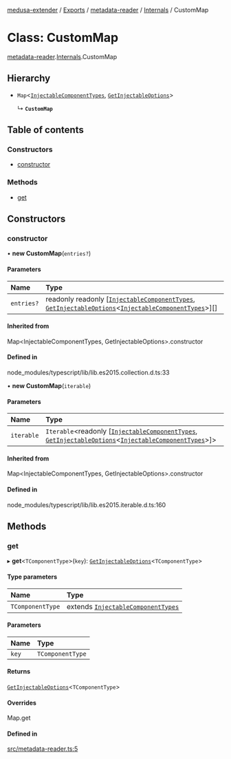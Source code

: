 [medusa-extender](../README.md) / [Exports](../modules.md) / [metadata-reader](../modules/metadata_reader.md) / [Internals](../modules/metadata_reader.Internals.md) / CustomMap

# Class: CustomMap

[metadata-reader](../modules/metadata_reader.md).[Internals](../modules/metadata_reader.Internals.md).CustomMap

## Hierarchy

- `Map`<[`InjectableComponentTypes`](../modules/types.md#injectablecomponenttypes), [`GetInjectableOptions`](../modules/types.md#getinjectableoptions)\>

  ↳ **`CustomMap`**

## Table of contents

### Constructors

- [constructor](metadata_reader.Internals.CustomMap.md#constructor)

### Methods

- [get](metadata_reader.Internals.CustomMap.md#get)

## Constructors

### constructor

• **new CustomMap**(`entries?`)

#### Parameters

| Name | Type |
| :------ | :------ |
| `entries?` | readonly readonly [[`InjectableComponentTypes`](../modules/types.md#injectablecomponenttypes), [`GetInjectableOptions`](../modules/types.md#getinjectableoptions)<[`InjectableComponentTypes`](../modules/types.md#injectablecomponenttypes)\>][] |

#### Inherited from

Map<InjectableComponentTypes, GetInjectableOptions\>.constructor

#### Defined in

node_modules/typescript/lib/lib.es2015.collection.d.ts:33

• **new CustomMap**(`iterable`)

#### Parameters

| Name | Type |
| :------ | :------ |
| `iterable` | `Iterable`<readonly [[`InjectableComponentTypes`](../modules/types.md#injectablecomponenttypes), [`GetInjectableOptions`](../modules/types.md#getinjectableoptions)<[`InjectableComponentTypes`](../modules/types.md#injectablecomponenttypes)\>]\> |

#### Inherited from

Map<InjectableComponentTypes, GetInjectableOptions\>.constructor

#### Defined in

node_modules/typescript/lib/lib.es2015.iterable.d.ts:160

## Methods

### get

▸ **get**<`TComponentType`\>(`key`): [`GetInjectableOptions`](../modules/types.md#getinjectableoptions)<`TComponentType`\>

#### Type parameters

| Name | Type |
| :------ | :------ |
| `TComponentType` | extends [`InjectableComponentTypes`](../modules/types.md#injectablecomponenttypes) |

#### Parameters

| Name | Type |
| :------ | :------ |
| `key` | `TComponentType` |

#### Returns

[`GetInjectableOptions`](../modules/types.md#getinjectableoptions)<`TComponentType`\>

#### Overrides

Map.get

#### Defined in

[src/metadata-reader.ts:5](https://github.com/adrien2p/medusa-extender/blob/b52b129/src/metadata-reader.ts#L5)
